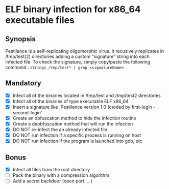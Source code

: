 # ELF binary infection for x86_64 executable files

## Synopsis
Pestilence is a self-replicating oligomorphic virus.
It recusively replicates in /tmp/test(2) directories adding a custom "signature" string into each infected file.
To check the signature, simply copy/paste the following command :
`strings /tmp/test* | grep <signatureName>`

## Mandatory
- [x] Infect all of the binaries located in /tmp/test and /tmp/test2 directories
- [x] Infect all of the binaries of type executable ELF x86_64
- [x] Insert a signature like 'Pestilence version 1.0 (c)oded by first-login - second-login'
- [x] Create an obfuscation method to hide the infection routine
- [x] Create a deobfuscation method that will run the infection
- [x] DO NOT re-infect the an already infected file
- [x] DO NOT run infection if a specific process is running on host
- [x] DO NOT run infection if the program is launched into gdb, etc

## Bonus
- [x] Infect all files from the root directory
- [ ] Pack the binary with a compression algorithm
- [ ] Add a secret backdoor (open port, ...)
